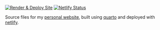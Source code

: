 <!-- badges: start -->

[![Render & Deploy
Site](https://github.com/jhelvy/jhelvy.com/actions/workflows/build_site.yml/badge.svg?branch=master)](https://github.com/jhelvy/jhelvy.com/actions/workflows/build_site.yml)
[![Netlify
Status](https://api.netlify.com/api/v1/badges/e0340c5d-1307-44e4-bbeb-f1cf230d8fdc/deploy-status)](https://app.netlify.com/sites/jhelvy/deploys)
<!-- badges: end -->

Source files for my [personal website](https://jhelvy.com), built using
[quarto](https://quarto.org/) and deployed
with [netlify](https://www.netlify.com/).
